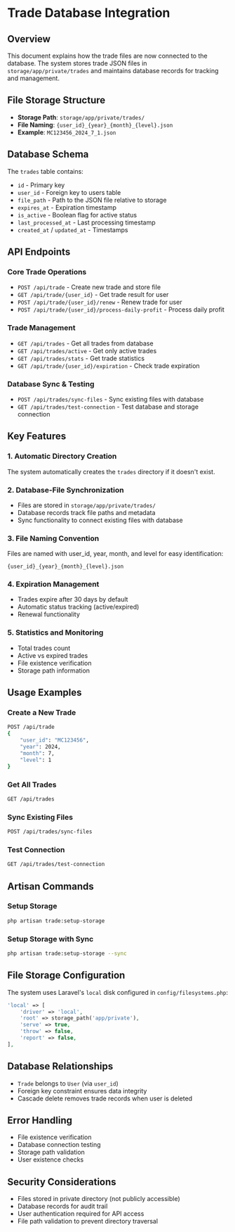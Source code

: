 # Trade Database Integration

## Overview
This document explains how the trade files are now connected to the database. The system stores trade JSON files in `storage/app/private/trades` and maintains database records for tracking and management.

## File Storage Structure
- **Storage Path**: `storage/app/private/trades/`
- **File Naming**: `{user_id}_{year}_{month}_{level}.json`
- **Example**: `MC123456_2024_7_1.json`

## Database Schema
The `trades` table contains:
- `id` - Primary key
- `user_id` - Foreign key to users table
- `file_path` - Path to the JSON file relative to storage
- `expires_at` - Expiration timestamp
- `is_active` - Boolean flag for active status
- `last_processed_at` - Last processing timestamp
- `created_at` / `updated_at` - Timestamps

## API Endpoints

### Core Trade Operations
- `POST /api/trade` - Create new trade and store file
- `GET /api/trade/{user_id}` - Get trade result for user
- `POST /api/trade/{user_id}/renew` - Renew trade for user
- `POST /api/trade/{user_id}/process-daily-profit` - Process daily profit

### Trade Management
- `GET /api/trades` - Get all trades from database
- `GET /api/trades/active` - Get only active trades
- `GET /api/trades/stats` - Get trade statistics
- `GET /api/trade/{user_id}/expiration` - Check trade expiration

### Database Sync & Testing
- `POST /api/trades/sync-files` - Sync existing files with database
- `GET /api/trades/test-connection` - Test database and storage connection

## Key Features

### 1. Automatic Directory Creation
The system automatically creates the `trades` directory if it doesn't exist.

### 2. Database-File Synchronization
- Files are stored in `storage/app/private/trades/`
- Database records track file paths and metadata
- Sync functionality to connect existing files with database

### 3. File Naming Convention
Files are named with user_id, year, month, and level for easy identification:
```
{user_id}_{year}_{month}_{level}.json
```

### 4. Expiration Management
- Trades expire after 30 days by default
- Automatic status tracking (active/expired)
- Renewal functionality

### 5. Statistics and Monitoring
- Total trades count
- Active vs expired trades
- File existence verification
- Storage path information

## Usage Examples

### Create a New Trade
```bash
POST /api/trade
{
    "user_id": "MC123456",
    "year": 2024,
    "month": 7,
    "level": 1
}
```

### Get All Trades
```bash
GET /api/trades
```

### Sync Existing Files
```bash
POST /api/trades/sync-files
```

### Test Connection
```bash
GET /api/trades/test-connection
```

## Artisan Commands

### Setup Storage
```bash
php artisan trade:setup-storage
```

### Setup Storage with Sync
```bash
php artisan trade:setup-storage --sync
```

## File Storage Configuration
The system uses Laravel's `local` disk configured in `config/filesystems.php`:
```php
'local' => [
    'driver' => 'local',
    'root' => storage_path('app/private'),
    'serve' => true,
    'throw' => false,
    'report' => false,
],
```

## Database Relationships
- `Trade` belongs to `User` (via `user_id`)
- Foreign key constraint ensures data integrity
- Cascade delete removes trade records when user is deleted

## Error Handling
- File existence verification
- Database connection testing
- Storage path validation
- User existence checks

## Security Considerations
- Files stored in private directory (not publicly accessible)
- Database records for audit trail
- User authentication required for API access
- File path validation to prevent directory traversal 